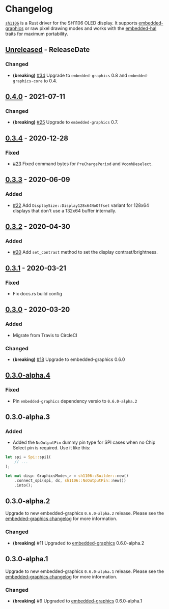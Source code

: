 # Changelog

[`sh1106`](https://crates.io/crates/sh1106) is a Rust driver for the SH1106 OLED display. It
supports [embedded-graphics](https://crates.io/crates/embedded-graphics) or raw pixel drawing modes
and works with the [embedded-hal](crates.io/crates/embedded-hal) traits for maximum portability.

<!-- next-header -->

## [Unreleased] - ReleaseDate

### Changed

- **(breaking)** [#34](https://github.com/jamwaffles/sh1106/pull/34) Upgrade to `embedded-graphics`
  0.8 and `embedded-graphics-core` to 0.4.

## [0.4.0] - 2021-07-11

### Changed

- **(breaking)** [#25](https://github.com/jamwaffles/sh1106/pull/25) Upgrade to `embedded-graphics`
  0.7.

## [0.3.4] - 2020-12-28

### Fixed

- [#23](https://github.com/jamwaffles/sh1106/pull/23) Fixed command bytes for `PreChargePeriod` and
  `VcomhDeselect`.

## [0.3.3] - 2020-06-09

### Added

- [#22](https://github.com/jamwaffles/sh1106/pull/22) Add `DisplaySize::Display128x64NoOffset`
  variant for 128x64 displays that don't use a 132x64 buffer internally.

## [0.3.2] - 2020-04-30

### Added

- [#20](https://github.com/jamwaffles/sh1106/pull/20) Add `set_contrast` method to set the display
  contrast/brightness.

## [0.3.1] - 2020-03-21

### Fixed

- Fix docs.rs build config

## [0.3.0] - 2020-03-20

### Added

- Migrate from Travis to CircleCI

### Changed

- **(breaking)** [#18](https://github.com/jamwaffles/sh1106/pull/18) Upgrade to embedded-graphics
  0.6.0

## [0.3.0-alpha.4]

### Fixed

- Pin `embedded-graphics` dependency versio to `0.6.0-alpha.2`

## 0.3.0-alpha.3

### Added

- Added the `NoOutputPin` dummy pin type for SPI cases when no Chip Select pin is required. Use it
  like this:

```rust
let spi = Spi::spi1(
    // ...
);

let mut disp: GraphicsMode<_> = sh1106::Builder::new()
    .connect_spi(spi, dc, sh1106::NoOutputPin::new())
    .into();
```

## 0.3.0-alpha.2

Upgrade to new embedded-graphics `0.6.0-alpha.2` release. Please see the
[embedded-graphics changelog](https://github.com/jamwaffles/embedded-graphics/blob/c0ed1700635f307a4c5114fec1769147878fd584/CHANGELOG.md)
for more information.

### Changed

- **(breaking)** #11 Upgraded to [embedded-graphics](https://crates.io/crates/embedded-graphics)
  0.6.0-alpha.2

## 0.3.0-alpha.1

Upgrade to new embedded-graphics `0.6.0-alpha.1` release. Please see the
[embedded-graphics changelog](https://github.com/jamwaffles/embedded-graphics/blob/embedded-graphics-v0.6.0-alpha.1/CHANGELOG.md)
for more information.

### Changed

- **(breaking)** #9 Upgraded to [embedded-graphics](https://crates.io/crates/embedded-graphics)
  0.6.0-alpha.1

<!-- next-url -->

[unreleased]: https://github.com/jamwaffles/sh1106/compare/v0.4.0...HEAD
[0.4.0]: https://github.com/jamwaffles/sh1106/compare/v0.3.4...v0.4.0
[0.3.4]: https://github.com/jamwaffles/sh1106/compare/v0.3.3...v0.3.4
[0.3.3]: https://github.com/jamwaffles/sh1106/compare/v0.3.2...v0.3.3
[0.3.2]: https://github.com/jamwaffles/sh1106/compare/v0.3.1...v0.3.2
[0.3.1]: https://github.com/jamwaffles/sh1106/compare/v0.3.0...v0.3.1
[0.3.0]: https://github.com/jamwaffles/sh1106/compare/v0.3.0-alpha.4...v0.3.0
[0.3.0-alpha.4]: https://github.com/jamwaffles/sh1106/compare/v0.3.0-alpha.3...v0.3.0-alpha.4
[0.3.0-alpha.3]: https://github.com/jamwaffles/sh1106/compare/v0.3.0-alpha.2...v0.3.0-alpha.3
